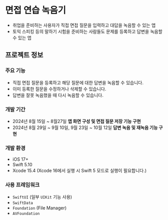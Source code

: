 # 면접 연습 녹음기

- 취업을 준비하는 사용자가 직접 면접 질문을 입력하고 대답을 녹음할 수 있는 앱
- 토익 스피킹 등의 말하기 시험을 준비하는 사람들도 문제를 등록하고 답변을 녹음할 수 있는 앱

## 프로젝트 정보
### 주요 기능
- 직접 면접 질문을 등록하고 해당 질문에 대한 답변을 녹음할 수 있습니다. 
- 이미 등록한 질문을 수정하거나 삭제할 수 있습니다. 
- 답변을 잘못 녹음했을 때 다시 녹음할 수 있습니다. 
### 개발 기간
- 2024년 8월 15일 ~ 8월27일 **앱 화면 구성 및 면접 질문 저장 기능 구현**
- 2024년 8월 29일 ~ 9월 10일, 9월 23일 ~ 10월 12일 **답변 녹음 및 재녹음 기능 구현**
### 개발 환경
- iOS 17+
- Swift 5.10
- Xcode 15.4
  (Xcode 16에서 실행 시 Swift 5 모드로 실행이 필요합니다.)
### 사용 프레임워크
- `SwiftUI` (일부 `UIKit` 기능 사용)
- `SwiftData`
- `Foundation` (File Manager)
- `AVFoundation`
